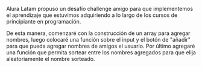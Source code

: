 Alura Latam propuso un desafío challenge amigo para que implementemos el aprendizaje que estuvimos adquiriendo a lo largo de los cursos de principiante en programación.

De esta manera, comenzaré con la construcción de un array para agregar nombres, luego colocaré una función sobre el input y el botón de "añadir" para que pueda agregar nombres de amigos el usuario. 
Por último agregaré una función que permita sortear entre los nombres agregados para que elija aleatoriamente el nombre sorteado.
